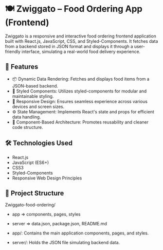 # 🍽️ Zwiggato – Food Ordering App (Frontend)
Zwiggato is a responsive and interactive food ordering frontend application built with React.js, JavaScript, CSS, and Styled-Components. It fetches data from a backend stored in JSON format and displays it through a user-friendly interface, simulating a real-world food delivery experience.

## 🚀 Features

- 📦 Dynamic Data Rendering: Fetches and displays food items from a JSON-based backend.
- 🎨 Styled Components: Utilizes styled-components for modular and maintainable styling.
- 📱 Responsive Design: Ensures seamless experience across various devices and screen sizes.
- ⚙️ State Management: Implements React's state and props for efficient data handling.
- 🧩 Component-Based Architecture: Promotes reusability and cleaner code structure.

## 🛠️ Technologies Used
- React.js
- JavaScript (ES6+)
- CSS3
- Styled-Components
- Responsive Web Design Principles

## 📂 Project Structure
Zwiggato-food-ordering/

- app => components, pages, styles
- server => data.json, package.json, README.md

- app/: Contains the main application components, pages, and styles.
- server/: Holds the JSON file simulating backend data.
